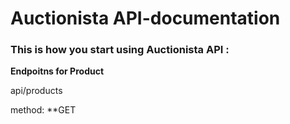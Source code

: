 # Auctionista API-documentation

### This is how you start using Auctionista API :
**Endpoitns for Product** 

api/products

method: **GET



